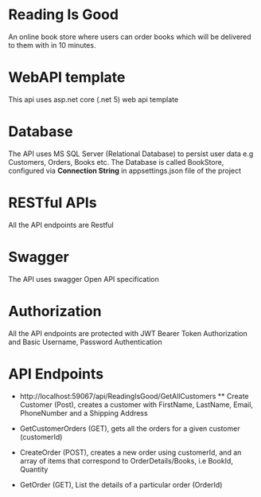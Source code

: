 # Reading Is Good
An online book store where users can order books which will be delivered to them
with in 10 minutes. 

# WebAPI template
This api uses asp.net core (.net 5) web api template

# Database
The API uses MS SQL Server (Relational Database) to persist user data e.g Customers, Orders, Books etc.
The Database is called BookStore, configured via **Connection String** in appsettings.json file of the project

# RESTful APIs
All the API endpoints are Restful

# Swagger 
The API uses swagger Open API specification

# Authorization 
All the API endpoints are protected with JWT Bearer Token Authorization and Basic Username, Password Authentication

# API Endpoints
* http://localhost:59067/api/ReadingIsGood/GetAllCustomers
** Create Customer (Post), creates a customer with FirstName, LastName, Email, PhoneNumber and a Shipping Address

* GetCustomerOrders (GET), gets all the orders for a given customer (customerId)
* CreateOrder (POST), creates a new order using customerId, and an array of items that correspond to OrderDetails/Books, i.e BookId, Quantity
* GetOrder (GET), List the details of a particular order (OrderId)
